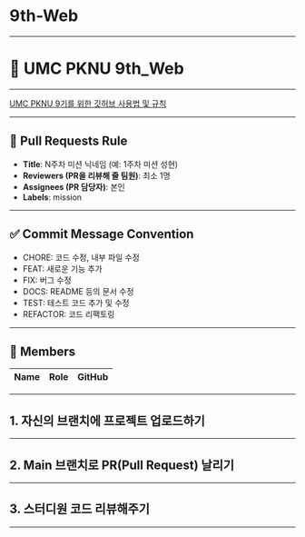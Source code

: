 # 9th-Web

---

<h1>💚 UMC PKNU 9th_Web</h1>

---

[UMC PKNU 9기를 위한 깃허브 사용법 및 규칙](https://www.notion.so/makeus-challenge/Git-Hub-26ab57f4596b8116aa1bd5f98f55a63f?pvs=25)  

---

## 🌱 Pull Requests Rule
- **Title**: N주차 미션 닉네임 (예: 1주차 미션 성현)
- **Reviewers (PR을 리뷰해 줄 팀원)**: 최소 1명
- **Assignees (PR 담당자)**: 본인
- **Labels**: mission

---

## ✅ Commit Message Convention
- CHORE: 코드 수정, 내부 파일 수정
- FEAT: 새로운 기능 추가
- FIX: 버그 수정
- DOCS: README 등의 문서 수정
- TEST: 테스트 코드 추가 및 수정
- REFACTOR: 코드 리팩토링

---
## 👥 Members

| Name | Role | GitHub |
|------|------|--------|


---

<h2>1. 자신의 브랜치에 프로젝트 업로드하기</h2>

---

<h2>2. Main 브랜치로 PR(Pull Request) 날리기</h2>

---

<h2>3. 스터디원 코드 리뷰해주기</h2>

---
